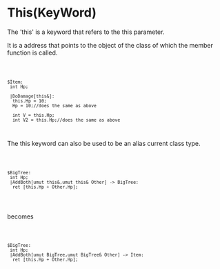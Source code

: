 # This(KeyWord)

The 'this' is a keyword that refers to the this parameter. 

It is a address that points to the object of the class of which the member function is called.

<code>

    $Item:
     int Hp;
     
     |DoDamage[this&]:
      this.Hp = 10;
      Hp = 10;//does the same as above

      int V = this.Hp;
      int V2 = this.Hp;//does the same as above

</code>

 The this keyword can also be used to be an alias current class type.

 <code>
 
    $BigTree:
     int Hp;
     |AddBoth[umut this&,umut this& Other] -> BigTree:
      ret [this.Hp + Other.Hp];

 </code>

 becomes

 <code>
 
    $BigTree:
     int Hp;
     |AddBoth[umut BigTree,umut BigTree& Other] -> Item:
      ret [this.Hp + Other.Hp];

 </code>